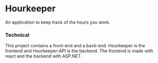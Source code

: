 # Hourkeeper
An application to keep track of the hours you work.

### Technical
This project contains a front-end and a back-end.
Hourkeeper is the frontend and Hourkeeper-API is the backend.
The frontend is made with react and the backend with ASP.NET.